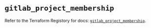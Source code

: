 # `gitlab_project_membership`

Refer to the Terraform Registory for docs: [`gitlab_project_membership`](https://registry.terraform.io/providers/gitlabhq/gitlab/16.1.0/docs/resources/project_membership).
